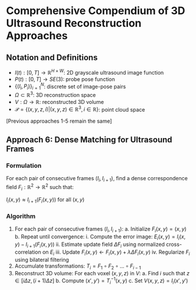 # Comprehensive Compendium of 3D Ultrasound Reconstruction Approaches

## Notation and Definitions

- $I(t): [0, T] \to \mathbb{R}^{H \times W}$: 2D grayscale ultrasound image function
- $P(t): [0, T] \to SE(3)$: probe pose function
- $\{(I_i, P_i)\}_{i=1}^N$: discrete set of image-pose pairs
- $\Omega \subset \mathbb{R}^3$: 3D reconstruction space
- $V: \Omega \to \mathbb{R}$: reconstructed 3D volume
- $\mathcal{P} = \{(x, y, z, i) | (x, y, z) \in \mathbb{R}^3, i \in \mathbb{R}\}$: point cloud space

[Previous approaches 1-5 remain the same]

## Approach 6: Dense Matching for Ultrasound Frames

### Formulation

For each pair of consecutive frames $(I_i, I_{i+1})$, find a dense correspondence field $F_i: \mathbb{R}^2 \to \mathbb{R}^2$ such that:

$I_i(x, y) \approx I_{i+1}(F_i(x, y))$ for all $(x, y)$

### Algorithm

1. For each pair of consecutive frames $(I_i, I_{i+1})$:
   a. Initialize $F_i(x, y) = (x, y)$
   b. Repeat until convergence:
   i. Compute the error image: $E_i(x, y) = I_i(x, y) - I_{i+1}(F_i(x, y))$
   ii. Estimate update field $\Delta F_i$ using normalized cross-correlation on $E_i$
   iii. Update $F_i(x, y) \leftarrow F_i(x, y) + \lambda \Delta F_i(x, y)$
   iv. Regularize $F_i$ using bilateral filtering
2. Accumulate transformations: $T_i = F_1 \circ F_2 \circ ... \circ F_{i-1}$
3. Reconstruct 3D volume:
   For each voxel $(x, y, z)$ in $V$:
   a. Find $i$ such that $z \in [i\Delta z, (i+1)\Delta z]$
   b. Compute $(x', y') = T_i^{-1}(x, y)$
   c. Set $V(x, y, z) = I_i(x', y')$
